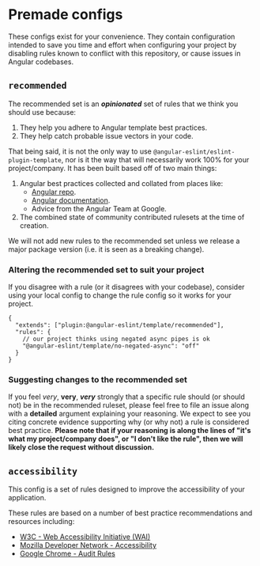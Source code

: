 # Premade configs

These configs exist for your convenience. They contain configuration intended to save you time and effort when configuring your project by disabling rules known to conflict with this repository, or cause issues in Angular codebases.

## `recommended`

The recommended set is an **_opinionated_** set of rules that we think you should use because:

1. They help you adhere to Angular template best practices.
2. They help catch probable issue vectors in your code.

That being said, it is not the only way to use `@angular-eslint/eslint-plugin-template`, nor is it the way that will necessarily work 100% for your project/company. It has been built based off of two main things:

1. Angular best practices collected and collated from places like:
   - [Angular repo](https://github.com/angular/angular).
   - [Angular documentation](https://angular.io).
   - Advice from the Angular Team at Google.
2. The combined state of community contributed rulesets at the time of creation.

We will not add new rules to the recommended set unless we release a major package version (i.e. it is seen as a breaking change).

### Altering the recommended set to suit your project

If you disagree with a rule (or it disagrees with your codebase), consider using your local config to change the rule config so it works for your project.

```cjson
{
  "extends": ["plugin:@angular-eslint/template/recommended"],
  "rules": {
    // our project thinks using negated async pipes is ok
    "@angular-eslint/template/no-negated-async": "off"
  }
}
```

### Suggesting changes to the recommended set

If you feel _very_, **very**, **_very_** strongly that a specific rule should (or should not) be in the recommended ruleset, please feel free to file an issue along with a **detailed** argument explaining your reasoning. We expect to see you citing concrete evidence supporting why (or why not) a rule is considered best practice. **Please note that if your reasoning is along the lines of "it's what my project/company does", or "I don't like the rule", then we will likely close the request without discussion.**

## `accessibility`

This config is a set of rules designed to improve the accessibility of your application.

These rules are based on a number of best practice recommendations and resources including:

- [W3C - Web Accessibility Initiative (WAI)](https://www.w3.org/WAI/)
- [Mozilla Developer Network - Accessibility](https://developer.mozilla.org/en-US/docs/Web/Accessibility)
- [Google Chrome - Audit Rules](https://github.com/GoogleChrome/accessibility-developer-tools/wiki/Audit-Rules)

